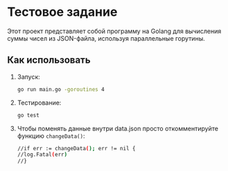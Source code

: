 # Тестовое задание

Этот проект представляет собой программу на Golang для вычисления суммы чисел из JSON-файла, используя параллельные горутины.

## Как использовать

1. Запуск:

   ```bash
   go run main.go -goroutines 4

2. Тестирование:

   ```bash
   go test

3. Чтобы поменять данные внутри data.json просто откомментируйте функцию `changeData()`:

    ```bash
    //if err := changeData(); err != nil {
    //log.Fatal(err)
    //}
